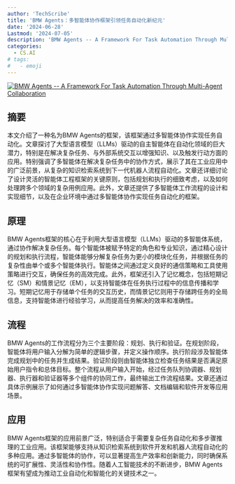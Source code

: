 ```yaml
---
author: 'TechScribe'
title: 'BMW Agents：多智能体协作框架引领任务自动化新纪元'
date: '2024-06-28'
Lastmod: '2024-07-05'
description: 'BMW Agents -- A Framework For Task Automation Through Multi-Agent Collaboration'
categories:
  - CS.AI
# tags:
#   - emoji
---
```


[![BMW Agents -- A Framework For Task Automation Through Multi-Agent Collaboration](https://arxiv-research-1301205113.cos.ap-guangzhou.myqcloud.com/images/2406.20041v3.pdf_0.jpg)](https://arxiv.org/abs/2406.20041v3)

## 摘要

本文介绍了一种名为BMW Agents的框架，该框架通过多智能体协作实现任务自动化。文章探讨了大型语言模型（LLMs）驱动的自主智能体在自动化领域的巨大潜力，特别是在解决复杂任务、与外部系统交互以增强知识、以及触发行动方面的应用。特别强调了多智能体在解决复杂任务中的协作方式，展示了其在工业应用中的广泛前景，从复杂的知识检索系统到下一代机器人流程自动化。文章还详细讨论了设计灵活的智能体工程框架的关键原则，包括规划和执行的细致考虑，以及如何处理跨多个领域的复杂用例应用。此外，文章还提供了多智能体工作流程的设计和实现细节，以及在企业环境中通过多智能体协作实现任务自动化的框架。<!--more-->

## 原理

BMW Agents框架的核心在于利用大型语言模型（LLMs）驱动的多智能体系统，通过协作解决复杂任务。每个智能体被赋予特定的角色和专业知识，通过精心设计的规划和执行流程，智能体能够分解复杂任务为更小的模块化任务，并根据任务的复杂性由单个或多个智能体执行。智能体之间通过定义良好的通信策略和工具使用策略进行交互，确保任务的高效完成。此外，框架还引入了记忆概念，包括短期记忆（SM）和情景记忆（EM），以支持智能体在任务执行过程中的信息传播和学习。短期记忆用于存储单个任务的交互历史，而情景记忆则用于存储跨任务的全局信息，支持智能体进行经验学习，从而提高任务解决的效率和准确性。

## 流程

BMW Agents的工作流程分为三个主要阶段：规划、执行和验证。在规划阶段，智能体将用户输入分解为简单的逻辑步骤，并定义操作顺序。执行阶段涉及智能体完成规划中的任务并生成结果。验证阶段则由智能体独立检查任务结果是否满足原始用户指令和总体目标。整个流程从用户输入开始，经过任务队列协调器、规划器、执行器和验证器等多个组件的协同工作，最终输出工作流程结果。文章还通过具体示例展示了如何通过多智能体协作实现问题解答、文档编辑和软件开发等应用场景。

## 应用

BMW Agents框架的应用前景广泛，特别适合于需要复杂任务自动化和多步骤推理的工业应用。该框架能够支持从知识检索系统到软件开发和机器人流程自动化的多种应用。通过多智能体的协作，可以显著提高生产效率和创新能力，同时确保系统的可扩展性、灵活性和协作性。随着人工智能技术的不断进步，BMW Agents框架有望成为推动工业自动化和智能化的关键技术之一。